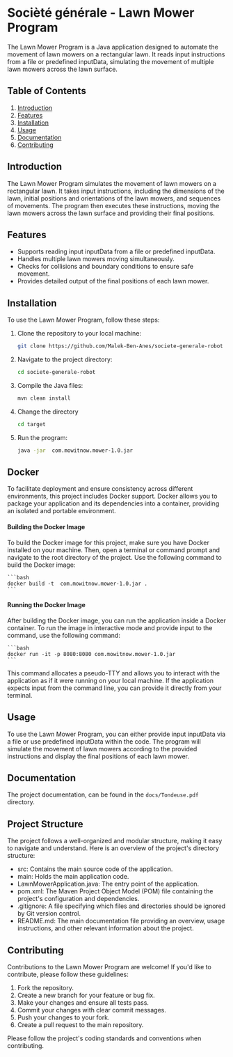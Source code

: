 # Socièté générale - Lawn Mower Program

The Lawn Mower Program is a Java application designed to automate the movement of lawn mowers on a rectangular lawn. It reads input instructions from a file or predefined inputData, simulating the movement of multiple lawn mowers across the lawn surface.

## Table of Contents

1. [Introduction](#introduction)
2. [Features](#features)
3. [Installation](#installation)
4. [Usage](#usage)
5. [Documentation](#documentation)
6. [Contributing](#contributing)

## Introduction

The Lawn Mower Program simulates the movement of lawn mowers on a rectangular lawn. It takes input instructions, including the dimensions of the lawn, initial positions and orientations of the lawn mowers, and sequences of movements. The program then executes these instructions, moving the lawn mowers across the lawn surface and providing their final positions.

## Features

- Supports reading input inputData from a file or predefined inputData.
- Handles multiple lawn mowers moving simultaneously.
- Checks for collisions and boundary conditions to ensure safe movement.
- Provides detailed output of the final positions of each lawn mower.

## Installation

To use the Lawn Mower Program, follow these steps:

1. Clone the repository to your local machine:

    ```bash
    git clone https://github.com/Malek-Ben-Anes/societe-generale-robot
    ```

2. Navigate to the project directory:

    ```bash
    cd societe-generale-robot
    ```

3. Compile the Java files:

    ```bash
    mvn clean install
    ```

4. Change the directory

    ```bash
    cd target
    ```

5. Run the program:

    ```bash
    java -jar  com.mowitnow.mower-1.0.jar
    ```

## Docker

To facilitate deployment and ensure consistency across different environments, this project includes Docker support. Docker allows you to package your application and its dependencies into a container, providing an isolated and portable environment.

#### Building the Docker Image
To build the Docker image for this project, make sure you have Docker installed on your machine. Then, open a terminal or command prompt and navigate to the root directory of the project. Use the following command to build the Docker image:

    ```bash
    docker build -t  com.mowitnow.mower-1.0.jar .
    ```

#### Running the Docker Image
After building the Docker image, you can run the application inside a Docker container. To run the image in interactive mode and provide input to the command, use the following command:

    ```bash
    docker run -it -p 8080:8080 com.mowitnow.mower-1.0.jar 
    ```

This command allocates a pseudo-TTY and allows you to interact with the application as if it were running on your local machine. If the application expects input from the command line, you can provide it directly from your terminal.

## Usage

To use the Lawn Mower Program, you can either provide input inputData via a file or use predefined inputData within the code. The program will simulate the movement of lawn mowers according to the provided instructions and display the final positions of each lawn mower.

## Documentation

The project documentation, can be found in the `docs/Tondeuse.pdf` directory.

## Project Structure

The project follows a well-organized and modular structure, making it easy to navigate and understand. Here is an overview of the project's directory structure:

- src: Contains the main source code of the application.
- main: Holds the main application code.
- LawnMowerApplication.java: The entry point of the application.
- pom.xml: The Maven Project Object Model (POM) file containing the project's configuration and dependencies.
- .gitignore: A file specifying which files and directories should be ignored by Git version control.
- README.md: The main documentation file providing an overview, usage instructions, and other relevant information about the project.

## Contributing

Contributions to the Lawn Mower Program are welcome! If you'd like to contribute, please follow these guidelines:

1. Fork the repository.
2. Create a new branch for your feature or bug fix.
3. Make your changes and ensure all tests pass.
4. Commit your changes with clear commit messages.
5. Push your changes to your fork.
6. Create a pull request to the main repository.

Please follow the project's coding standards and conventions when contributing.

